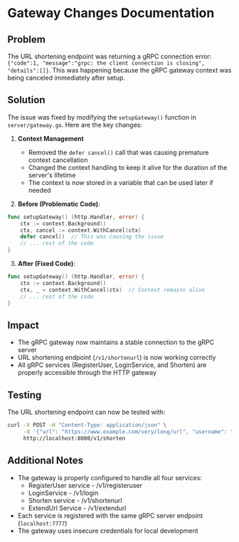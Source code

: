 # Gateway Changes Documentation

## Problem
The URL shortening endpoint was returning a gRPC connection error: `{"code":1, "message":"grpc: the client connection is closing", "details":[]}`. This was happening because the gRPC gateway context was being canceled immediately after setup.

## Solution
The issue was fixed by modifying the `setupGateway()` function in `server/gateway.go`. Here are the key changes:

1. **Context Management**
   - Removed the `defer cancel()` call that was causing premature context cancellation
   - Changed the context handling to keep it alive for the duration of the server's lifetime
   - The context is now stored in a variable that can be used later if needed

2. **Before (Problematic Code)**:
```go
func setupGateway() (http.Handler, error) {
    ctx := context.Background()
    ctx, cancel := context.WithCancel(ctx)
    defer cancel()  // This was causing the issue
    // ... rest of the code
}
```

3. **After (Fixed Code)**:
```go
func setupGateway() (http.Handler, error) {
    ctx := context.Background()
    ctx, _ = context.WithCancel(ctx)  // Context remains alive
    // ... rest of the code
}
```

## Impact
- The gRPC gateway now maintains a stable connection to the gRPC server
- URL shortening endpoint (`/v1/shortenurl`) is now working correctly
- All gRPC services (RegisterUser, LoginService, and Shorten) are properly accessible through the HTTP gateway

## Testing
The URL shortening endpoint can now be tested with:
```bash
curl -X POST -H "Content-Type: application/json" \
     -d '{"url": "https://www.example.com/very/long/url", "username": "Bson"}' \
     http://localhost:8080/v1/shorten
```

## Additional Notes
- The gateway is properly configured to handle all four services:
  - RegisterUser service - /v1/registeruser
  - LoginService - /v1/login
  - Shorten service - /v1/shortenurl
  - ExtendUrl Service - /v1/extendurl
- Each service is registered with the same gRPC server endpoint (`localhost:7777`)
- The gateway uses insecure credentials for local development 